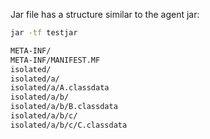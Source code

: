 Jar file has a structure similar to the agent jar:

```bash
jar -tf testjar

META-INF/
META-INF/MANIFEST.MF
isolated/
isolated/a/
isolated/a/A.classdata
isolated/a/b/
isolated/a/b/B.classdata
isolated/a/b/c/
isolated/a/b/c/C.classdata
```
